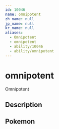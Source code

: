 ```yaml
---
id: 10046
name: omnipotent
zh_name: null
jp_name: null
kr_name: null
aliases:
  - Omnipotent
  - omnipotent
  - ability/10046
  - ability/omnipotent
---
```

# omnipotent

Omnipotent

## Description



## Pokemon



